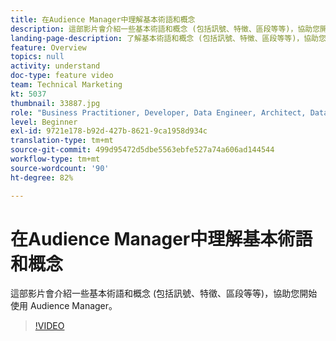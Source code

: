 ```yaml
---
title: 在Audience Manager中理解基本術語和概念
description: 這部影片會介紹一些基本術語和概念 (包括訊號、特徵、區段等等)，協助您開始使用 Audience Manager。
landing-page-description: 了解基本術語和概念 (包括訊號、特徵、區段等等)，協助您開始使用 Audience Manager。
feature: Overview
topics: null
activity: understand
doc-type: feature video
team: Technical Marketing
kt: 5037
thumbnail: 33887.jpg
role: "Business Practitioner, Developer, Data Engineer, Architect, Data Architect, Administrator, Leader"
level: Beginner
exl-id: 9721e178-b92d-427b-8621-9ca1958d934c
translation-type: tm+mt
source-git-commit: 499d95472d5dbe5563ebfe527a74a606ad144544
workflow-type: tm+mt
source-wordcount: '90'
ht-degree: 82%

---
```


# 在Audience Manager中理解基本術語和概念

這部影片會介紹一些基本術語和概念 (包括訊號、特徵、區段等等)，協助您開始使用 Audience Manager。

>[!VIDEO](https://video.tv.adobe.com/v/33887/?quality=12)
